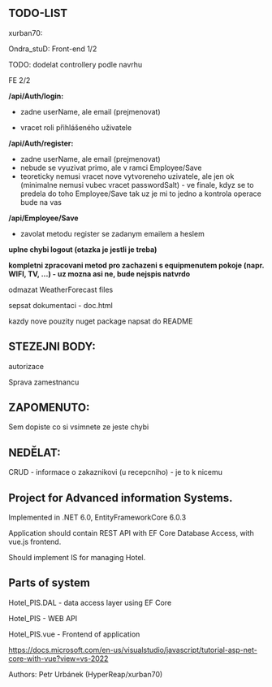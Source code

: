 ## TODO-LIST

xurban70:

Ondra_stuD: Front-end 1/2


TODO: dodelat controllery podle navrhu

FE 2/2

**/api/Auth/login:**
- zadne userName, ale email (prejmenovat)

- vracet roli přihlášeného uživatele

**/api/Auth/register:**
- zadne userName, ale email (prejmenovat)
- nebude se vyuzivat primo, ale v ramci Employee/Save
- teoreticky nemusi vracet nove vytvoreneho uzivatele, ale jen ok (minimalne nemusi vubec vracet passwordSalt) - ve finale, kdyz se to predela do toho Employee/Save tak uz je mi to jedno a kontrola operace bude na vas

**/api/Employee/Save**
- zavolat metodu register se zadanym emailem a heslem

**uplne chybi logout (otazka je jestli je treba)**

**kompletni zpracovani metod pro zachazeni s equipmenutem pokoje (napr. WIFI, TV, ...) - uz mozna asi ne, bude nejspis natvrdo**

odmazat WeatherForecast files

sepsat dokumentaci - doc.html

kazdy nove pouzity nuget package napsat do README


## STEZEJNI BODY:
 autorizace

 Sprava zamestnancu

## ZAPOMENUTO:
Sem dopiste co si vsimnete ze jeste chybi

## NEDĚLAT:
CRUD - informace o zakaznikovi (u recepcniho) - je to k nicemu


## Project for Advanced information Systems.

Implemented in .NET 6.0, EntityFrameworkCore 6.0.3

Application should contain REST API with EF Core Database Access, with vue.js frontend.

Should implement IS for managing Hotel.

## Parts of system

Hotel_PIS.DAL	- data access layer using EF Core

Hotel_PIS		- WEB API

Hotel_PIS.vue	- Frontend of application

https://docs.microsoft.com/en-us/visualstudio/javascript/tutorial-asp-net-core-with-vue?view=vs-2022

Authors: Petr Urbánek (HyperReap/xurban70)
